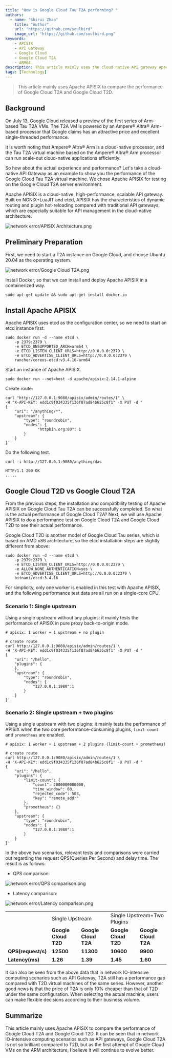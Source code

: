 ```yaml
---
title: "How is Google Cloud Tau T2A performing? "
authors:
  - name: "Shirui Zhao"
    title: "Author"
    url: "https://github.com/soulbird"
    image_url: "https://github.com/soulbird.png"
keywords:
    - APISIX
    - API Gateway
    - Google Cloud
    - Google Cloud T2A
    - ARM64
description: This article mainly uses the cloud native API gateway Apache APISIX to compare the performance of Google Cloud T2A and Google Cloud T2D.
tags: [Technology]
---
```


> This article mainly uses Apache APISIX to compare the performance of Google Cloud T2A and Google Cloud T2D.

<!--truncate-->

## Background

On July 13, Google Cloud released a preview of the first series of Arm-based Tau T2A VMs. The T2A VM is powered by an Ampere® Altra® Arm-based processor that Google claims has an attractive price and excellent single-threaded performance.

It is worth noting that Ampere® Altra® Arm is a cloud-native processor, and the Tau T2A virtual machine based on the Ampere® Altra® Arm processor can run scale-out cloud-native applications efficiently.

So how about the actual experience and performance? Let's take a cloud-native API Gateway as an example to show you the performance of the Google Cloud Tau T2A virtual machine. We chose Apache APISIX for testing on the Google Cloud T2A server environment.

Apache APISIX is a cloud-native, high-performance, scalable API gateway. Built on NGNIX+LuaJIT and etcd, APISIX has the characteristics of dynamic routing and plugin hot-reloading compared with traditional API gateways, which are especially suitable for API management in the cloud-native architecture.

![network error/APISIX Architecture.png](https://static.apiseven.com/2022/blog/0722/1.PNG)

## Preliminary Preparation

First, we need to start a T2A instance on Google Cloud, and choose Ubuntu 20.04 as the operating system.

![network error/Google Cloud T2A.png](https://static.apiseven.com/2022/blog/0722/2.png)

Install Docker, so that we can install and deploy Apache APISIX in a containerized way.

```shell
sudo apt-get update && sudo apt-get install docker.io
```

## Install Apache APISIX

Apache APISIX uses etcd as the configuration center, so we need to start an etcd instance first.

```shell
sudo docker run -d --name etcd \
    -p 2379:2379 \
    -e ETCD_UNSUPPORTED_ARCH=arm64 \
    -e ETCD_LISTEN_CLIENT_URLS=http://0.0.0.0:2379 \
    -e ETCD_ADVERTISE_CLIENT_URLS=http://0.0.0.0:2379 \
    rancher/coreos-etcd:v3.4.16-arm64
```

Start an instance of Apache APISIX.

```shell
sudo docker run --net=host -d apache/apisix:2.14.1-alpine
```

Create route:

```shell
curl "http://127.0.0.1:9080/apisix/admin/routes/1" \
-H "X-API-KEY: edd1c9f034335f136f87ad84b625c8f1" -X PUT -d '
{  
    "uri": "/anything/*",
    "upstream": {
        "type": "roundrobin",
        "nodes": {
              "httpbin.org:80": 1
        }
    }
}'
```

Do the following test.

```
curl -i http://127.0.0.1:9080/anything/das
```

```shell
HTTP/1.1 200 OK
.....
```

## Google Cloud T2D vs Google Cloud T2A

From the previous steps, the installation and compatibility testing of Apache APISIX on Google Cloud Tau T2A can be successfully completed. So what is the actual performance of Google Cloud T2A? Next, we will use Apache APISIX to do a performance test on Google Cloud T2A and Google Cloud T2D to see their actual performance.

Google Cloud T2D is another model of Google Cloud Tau series, which is based on AMD x86 architecture, so the etcd installation steps are slightly different from above:

```shell
sudo docker run -d --name etcd \
    -p 2379:2379 \
    -e ETCD_LISTEN_CLIENT_URLS=http://0.0.0.0:2379 \
    -e ALLOW_NONE_AUTHENTICATION=yes \
    -e ETCD_ADVERTISE_CLIENT_URLS=http://0.0.0.0:2379 \
    bitnami/etcd:3.4.16
```

For simplicity, only one worker is enabled in this test with Apache APISIX, and the following performance test data are all run on a single-core CPU.

### Scenario 1: Single upstream

Using a single upstream without any plugins: it mainly tests the performance of APISIX in pure proxy back-to-origin mode.

```shell
# apisix: 1 worker + 1 upstream + no plugin

# create route
curl http://127.0.0.1:9080/apisix/admin/routes/1 \
-H 'X-API-KEY: edd1c9f034335f136f87ad84b625c8f1' -X PUT -d '
{
    "uri": "/hello",
    "plugins": {
    },
    "upstream": {
        "type": "roundrobin",
        "nodes": {
            "127.0.0.1:1980":1
        }
    }
}'
```

### Scenario 2: Single upstream + two plugins

Using a single upstream with two plugins: it mainly tests the performance of APISIX when the two core performance-consuming plugins, `limit-count` and `prometheus` are enabled.

```shell
# apisix: 1 worker + 1 upstream + 2 plugins (limit-count + prometheus)

# create route
curl http://127.0.0.1:9080/apisix/admin/routes/1 \
-H 'X-API-KEY: edd1c9f034335f136f87ad84b625c8f1' -X PUT -d '
{
    "uri": "/hello",
    "plugins": {
        "limit-count": {
            "count": 2000000000000,
            "time_window": 60,
            "rejected_code": 503,
            "key": "remote_addr"
        },
        "prometheus": {}
    },
    "upstream": {
        "type": "roundrobin",
        "nodes": {
            "127.0.0.1:1980":1
        }
    }
}'
```

In the above two scenarios, relevant tests and comparisons were carried out regarding the request QPS(Queries Per Second) and delay time. The result is as follows:

- QPS comparison:

![network error/QPS comparison.png](https://static.apiseven.com/2022/blog/0722/3.png)

- Latency comparison:

![network error/Latency comparison.png](https://static.apiseven.com/2022/blog/0722/4.png)

<table>
    <tr>
        <td><b>  </b></td>
        <td colspan="2">Single Upstream</td>
        <td colspan="2">Single Upstream+Two Plugins</td>
    </tr>
    <tr>
        <td><b>  </b></td>
        <td><b>Google Cloud T2D</b></td>
        <td><b>Google Cloud T2A</b></td>
        <td><b>Google Cloud T2D</b></td>
        <td><b>Google Cloud T2A</b></td>
    </tr>
    <tr>
        <td><b>QPS(request/s)</b></td>
        <td><b>12500</b></td>
        <td><b>11300</b></td>
        <td><b>10600</b></td>
        <td><b>9900</b></td>
    </tr>
    <tr>
        <td><b>Latency(ms)</b></td>
        <td><b>1.26</b></td>
        <td><b>1.39</b></td>
        <td><b>1.45</b></td>
        <td><b>1.60</b></td>
    </tr>
    </table>

It can also be seen from the above data that in network IO-intensive computing scenarios such as API Gateway, T2A still has a performance gap compared with T2D virtual machines of the same series. However, another good news is that the price of T2A is only 10% cheaper than that of T2D under the same configuration. When selecting the actual machine, users can make flexible decisions according to their business volume.

## Summarize

This article mainly uses Apache APISIX to compare the performance of Google Cloud T2A and Google Cloud T2D. It can be seen that in network IO-intensive computing scenarios such as API gateways, Google Cloud T2A is not so brilliant compared to T2D, but as the first attempt of Google Cloud VMs on the ARM architecture, I believe it will continue to evolve better.
